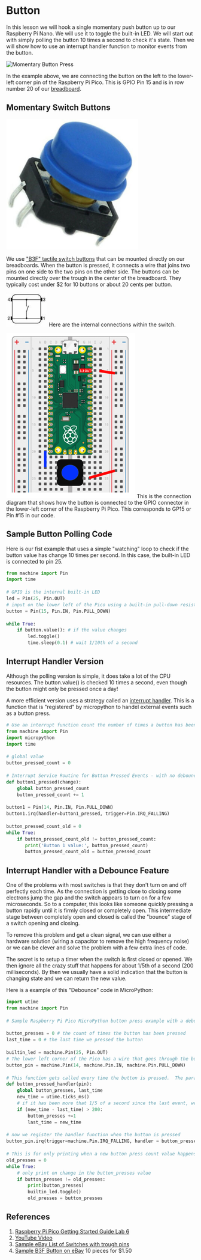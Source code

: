 # Button

In this lesson we will hook a single momentary push button up to our Raspberry Pi Nano.  We will use it to toggle the built-in LED.  We will start out with simply polling the button 10 times a second to check it's state.  Then we will show how to use an interrupt handler function to monitor events from the button.

![Momentary Button Press](../img/button-press.gif)

In the example above, we are connecting the button on the left to the lower-left corner pin of the Raspberry Pi Pico.  This is GPIO Pin 15 and is in row number 20 of our [breadboard](#02_breadboard).

## Momentary Switch Buttons

![Momentary Switch](../img/momentary-switch-button.png)

We use ["B3F" tactile switch buttons](getting-started/03-suggested-parts/#momentary-press-buttons) that can be mounted directly on our breadboards.  When the button is pressed, it connects a wire that joins two pins on one side to the two pins on the other side.  The buttons can be mounted directly over the trough in the center of the breadboard.  They typically cost under $2 for 10 buttons or about 20 cents per button.

![Momentary Switch Internal Connection Diagram](../img/button-connection-digram.png)
Here are the internal connections within the switch.

![Momentary Switch External Connection Diagram](../img/button-connections.png)
This is the connection diagram that shows how the button is connected to the GPIO connector in the lower-left corner of the Raspberry Pi Pico.  This corresponds to GP15 or Pin #15 in our code.

## Sample Button Polling Code
Here is our fist example that uses a simple "watching" loop to check if the button value has change 10 times per second.  In this case, the built-in LED is connected to pin 25.

```py
from machine import Pin
import time

# GPIO is the internal built-in LED
led = Pin(25, Pin.OUT)
# input on the lower left of the Pico using a built-in pull-down resistor to keep the value from floating
button = Pin(15, Pin.IN, Pin.PULL_DOWN) 

while True:
    if button.value(): # if the value changes
	    led.toggle()
        time.sleep(0.1) # wait 1/10th of a second
```

## Interrupt Handler Version

Although the polling version is simple, it does take a lot of the CPU resources.  The button.value() is checked 10 times a second, even though the button might only be pressed once a day!

A more efficient version uses a strategy called an [interrupt handler](../advanced-labs/02-interrupt-handlers).  This is a function that is "registered" by micropython to handel external events such as a button press.

```py
# Use an interrupt function count the number of times a button has been pressed
from machine import Pin
import micropython
import time

# global value
button_pressed_count = 0

# Interrupt Service Routine for Button Pressed Events - with no debounce
def button1_pressed(change):
    global button_pressed_count
    button_pressed_count += 1

button1 = Pin(14, Pin.IN, Pin.PULL_DOWN)
button1.irq(handler=button1_pressed, trigger=Pin.IRQ_FALLING)

button_pressed_count_old = 0
while True:
    if button_pressed_count_old != button_pressed_count:
       print('Button 1 value:', button_pressed_count)
       button_pressed_count_old = button_pressed_count
```

## Interrupt Handler with a Debounce Feature

One of the problems with most switches is that they don't turn on and off perfectly each time.  As the connection is getting close to closing some electrons jump the gap and the switch appears to turn on for a few microseconds.  So to a computer, this looks like someone quickly pressing a button rapidly until it is firmly closed or completely open.  This intermediate stage between completely open and closed is called the "bounce" stage of a switch opening and closing.

To remove this problem and get a clean signal, we can use either a hardware solution (wiring a capacitor to remove the high frequency noise) or we can be clever and solve the problem with a few extra lines of code.

The secret is to setup a timer when the switch is first closed or opened.  We then ignore all the crazy stuff that happens for about 1/5th of a second (200 milliseconds).  By then we usually have a solid indication that the button is changing state and we can return the new value.

Here is a example of this "Debounce" code in MicroPython:

```py
import utime
from machine import Pin

# Sample Raspberry Pi Pico MicroPython button press example with a debounce delay value of 200ms in the interrupt handler

button_presses = 0 # the count of times the button has been pressed
last_time = 0 # the last time we pressed the button

builtin_led = machine.Pin(25, Pin.OUT)
# The lower left corner of the Pico has a wire that goes through the buttons upper left and the lower right goes to the 3.3 rail
button_pin = machine.Pin(14, machine.Pin.IN, machine.Pin.PULL_DOWN)

# This function gets called every time the button is pressed.  The parameter "pin" is not used.
def button_pressed_handler(pin):
    global button_presses, last_time
    new_time = utime.ticks_ms()
    # if it has been more that 1/5 of a second since the last event, we have a new event
    if (new_time - last_time) > 200: 
        button_presses +=1
        last_time = new_time

# now we register the handler function when the button is pressed
button_pin.irq(trigger=machine.Pin.IRQ_FALLING, handler = button_pressed_handler)

# This is for only printing when a new button press count value happens
old_presses = 0
while True:
    # only print on change in the button_presses value
    if button_presses != old_presses:
        print(button_presses)
        builtin_led.toggle()
        old_presses = button_presses
```

## References

1. [Raspberry Pi Pico Getting Started Guide Lab 6](https://projects.raspberrypi.org/en/projects/getting-started-with-the-pico/6)
1. [YouTube Video](https://www.youtube.com/watch?v=nPMU10mfFbs)
2. [Sample eBay List of Switches with trough pins](https://www.ebay.com/itm/381924159238)
3. [Sample B3F Button on eBay](https://www.ebay.com/itm/402898405046) 10 pieces for $1.50